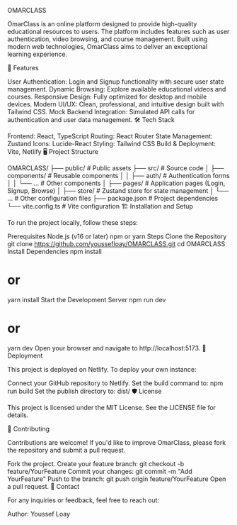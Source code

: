 OMARCLASS

OmarClass is an online platform designed to provide high-quality educational resources to users. The platform includes features such as user authentication, video browsing, and course management. Built using modern web technologies, OmarClass aims to deliver an exceptional learning experience.

🚀 Features

User Authentication: Login and Signup functionality with secure user state management.
Dynamic Browsing: Explore available educational videos and courses.
Responsive Design: Fully optimized for desktop and mobile devices.
Modern UI/UX: Clean, professional, and intuitive design built with Tailwind CSS.
Mock Backend Integration: Simulated API calls for authentication and user data management.
🛠️ Tech Stack

Frontend: React, TypeScript
Routing: React Router
State Management: Zustand
Icons: Lucide-React
Styling: Tailwind CSS
Build & Deployment: Vite, Netlify
🖥️ Project Structure

OMARCLASS/
├── public/                  # Public assets
├── src/                     # Source code
│   ├── components/          # Reusable components
│   │   ├── auth/            # Authentication forms
│   │   └── ...              # Other components
│   ├── pages/               # Application pages (Login, Signup, Browse)
│   ├── store/               # Zustand store for state management
│   └── ...                  # Other configuration files
├── package.json             # Project dependencies
└── vite.config.ts           # Vite configuration
🏗️ Installation and Setup

To run the project locally, follow these steps:

Prerequisites
Node.js (v16 or later)
npm or yarn
Steps
Clone the Repository
git clone https://github.com/youssefloay/OMARCLASS.git
cd OMARCLASS
Install Dependencies
npm install
# or
yarn install
Start the Development Server
npm run dev
# or
yarn dev
Open your browser and navigate to http://localhost:5173.
🚀 Deployment

This project is deployed on Netlify. To deploy your own instance:

Connect your GitHub repository to Netlify.
Set the build command to:
npm run build
Set the publish directory to:
dist/
🛡️ License

This project is licensed under the MIT License. See the LICENSE file for details.

🤝 Contributing

Contributions are welcome! If you'd like to improve OmarClass, please fork the repository and submit a pull request.

Fork the project.
Create your feature branch:
git checkout -b feature/YourFeature
Commit your changes:
git commit -m "Add YourFeature"
Push to the branch:
git push origin feature/YourFeature
Open a pull request.
📧 Contact

For any inquiries or feedback, feel free to reach out:

Author: Youssef Loay